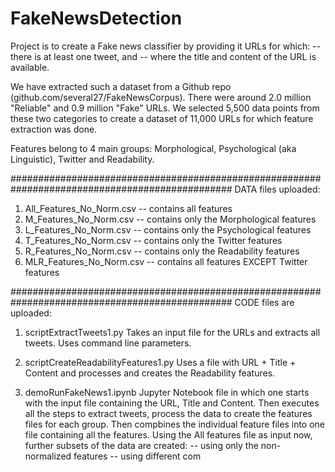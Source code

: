 # FakeNewsDetection
Project is to create a Fake news classifier by providing it URLs for which:
-- there is at least one tweet, and
-- where the title and content of the URL is available.

We have extracted such a dataset from a Github repo (github.com/several27/FakeNewsCorpus). There were around 2.0 million "Reliable" and 0.9 million "Fake" URLs. We selected 5,500 data points from these two categories to create a dataset of 11,000 URLs for which feature extraction was done.

Features belong to 4 main groups:
Morphological, Psychological (aka Linguistic), Twitter and Readability.

################################################################################################
DATA files uploaded:
1) All_Features_No_Norm.csv -- contains all features
2) M_Features_No_Norm.csv   -- contains only the Morphological features
3) L_Features_No_Norm.csv   -- contains only the Psychological features
4) T_Features_No_Norm.csv   -- contains only the Twitter features
5) R_Features_No_Norm.csv   -- contains only the Readability features
6) MLR_Features_No_Norm.csv -- contains all features EXCEPT Twitter features


################################################################################################
CODE files are uploaded:

1) scriptExtractTweets1.py
Takes an input file for the URLs and extracts all tweets. Uses command line parameters.

2) scriptCreateReadabilityFeatures1.py
Uses a file with URL + Title + Content and processes and creates the Readability features.

3) demoRunFakeNews1.ipynb
Jupyter Notebook file in which one starts with the input file containing the URL, Title and Content. Then executes all the steps to extract tweets, process the data to create the features files for each group. Then compbines the individual feature files into one file containing all the features.
Using the All features file as input now, further subsets of the data are created:
-- using only the non-normalized features
-- using different com
